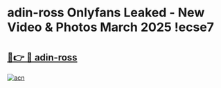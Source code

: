 # adin-ross Onlyfans Leaked - New Video & Photos March 2025 !ecse7

# <h2><a href="https://qcjeu3.iuczelnia.edu.pl?title=adin-ross&ref=ecse7">🔗👉 🔴 adin-ross</a></h2>

[![acn](https://github.com/user-attachments/assets/0f9c940e-d8b0-45ae-aac7-cd30a18b3e1c)](https://qcjeu3.iuczelnia.edu.pl?title=adin-ross&ref=ecse7)

